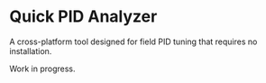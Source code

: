 # Quick PID Analyzer

A cross-platform tool designed for field PID tuning that requires no installation.

Work in progress.
